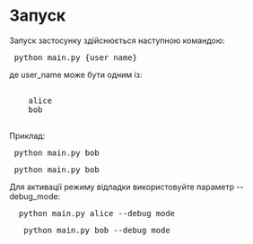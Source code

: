 # Запуск

Запуск застосунку здійснюється наступною командою:

<pre> python main.py {user_name} </pre>
де user_name може бути одним із:
<pre> 
    alice
    bob
 </pre>
Приклад:
<pre> python main.py bob </pre>
<pre> python main.py bob </pre>

Для активації режиму відладки використовуйте параметр --debug_mode:

<pre>  python main.py alice --debug_mode </pre>
<pre>   python main.py bob --debug_mode </pre>
